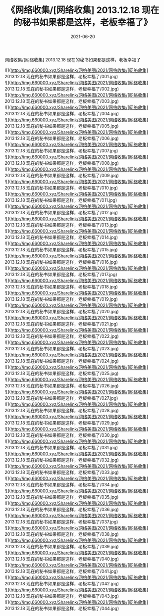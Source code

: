 ﻿---
layout: post
title:  《网络收集/[网络收集] 2013.12.18 现在的秘书如果都是这样，老板幸福了》
date:   2021-06-20
img: http://img.660000.xyz/Sharelink/网络美图/2021/网络收集/[网络收集] 2013.12.18 现在的秘书如果都是这样，老板幸福了/000.jpg
categories: [美女, 清纯, 唯美]
---

网络收集/[网络收集] 2013.12.18 现在的秘书如果都是这样，老板幸福了

 ![](http://img.660000.xyz/Sharelink/网络美图/2021/网络收集/[网络收集] 2013.12.18 现在的秘书如果都是这样，老板幸福了/001.jpg) <br>![](http://img.660000.xyz/Sharelink/网络美图/2021/网络收集/[网络收集] 2013.12.18 现在的秘书如果都是这样，老板幸福了/002.jpg) <br>![](http://img.660000.xyz/Sharelink/网络美图/2021/网络收集/[网络收集] 2013.12.18 现在的秘书如果都是这样，老板幸福了/003.jpg) <br>![](http://img.660000.xyz/Sharelink/网络美图/2021/网络收集/[网络收集] 2013.12.18 现在的秘书如果都是这样，老板幸福了/004.jpg) <br>![](http://img.660000.xyz/Sharelink/网络美图/2021/网络收集/[网络收集] 2013.12.18 现在的秘书如果都是这样，老板幸福了/005.jpg) <br>![](http://img.660000.xyz/Sharelink/网络美图/2021/网络收集/[网络收集] 2013.12.18 现在的秘书如果都是这样，老板幸福了/006.jpg) <br>![](http://img.660000.xyz/Sharelink/网络美图/2021/网络收集/[网络收集] 2013.12.18 现在的秘书如果都是这样，老板幸福了/007.jpg) <br>![](http://img.660000.xyz/Sharelink/网络美图/2021/网络收集/[网络收集] 2013.12.18 现在的秘书如果都是这样，老板幸福了/008.jpg) <br>![](http://img.660000.xyz/Sharelink/网络美图/2021/网络收集/[网络收集] 2013.12.18 现在的秘书如果都是这样，老板幸福了/009.jpg) <br>![](http://img.660000.xyz/Sharelink/网络美图/2021/网络收集/[网络收集] 2013.12.18 现在的秘书如果都是这样，老板幸福了/010.jpg) <br>![](http://img.660000.xyz/Sharelink/网络美图/2021/网络收集/[网络收集] 2013.12.18 现在的秘书如果都是这样，老板幸福了/011.jpg) <br>![](http://img.660000.xyz/Sharelink/网络美图/2021/网络收集/[网络收集] 2013.12.18 现在的秘书如果都是这样，老板幸福了/012.jpg) <br>![](http://img.660000.xyz/Sharelink/网络美图/2021/网络收集/[网络收集] 2013.12.18 现在的秘书如果都是这样，老板幸福了/013.jpg) <br>![](http://img.660000.xyz/Sharelink/网络美图/2021/网络收集/[网络收集] 2013.12.18 现在的秘书如果都是这样，老板幸福了/014.jpg) <br>![](http://img.660000.xyz/Sharelink/网络美图/2021/网络收集/[网络收集] 2013.12.18 现在的秘书如果都是这样，老板幸福了/015.jpg) <br>![](http://img.660000.xyz/Sharelink/网络美图/2021/网络收集/[网络收集] 2013.12.18 现在的秘书如果都是这样，老板幸福了/016.jpg) <br>![](http://img.660000.xyz/Sharelink/网络美图/2021/网络收集/[网络收集] 2013.12.18 现在的秘书如果都是这样，老板幸福了/017.jpg) <br>![](http://img.660000.xyz/Sharelink/网络美图/2021/网络收集/[网络收集] 2013.12.18 现在的秘书如果都是这样，老板幸福了/018.jpg) <br>![](http://img.660000.xyz/Sharelink/网络美图/2021/网络收集/[网络收集] 2013.12.18 现在的秘书如果都是这样，老板幸福了/019.jpg) <br>![](http://img.660000.xyz/Sharelink/网络美图/2021/网络收集/[网络收集] 2013.12.18 现在的秘书如果都是这样，老板幸福了/020.jpg) <br>![](http://img.660000.xyz/Sharelink/网络美图/2021/网络收集/[网络收集] 2013.12.18 现在的秘书如果都是这样，老板幸福了/021.jpg) <br>![](http://img.660000.xyz/Sharelink/网络美图/2021/网络收集/[网络收集] 2013.12.18 现在的秘书如果都是这样，老板幸福了/022.jpg) <br>![](http://img.660000.xyz/Sharelink/网络美图/2021/网络收集/[网络收集] 2013.12.18 现在的秘书如果都是这样，老板幸福了/023.jpg) <br>![](http://img.660000.xyz/Sharelink/网络美图/2021/网络收集/[网络收集] 2013.12.18 现在的秘书如果都是这样，老板幸福了/024.jpg) <br>![](http://img.660000.xyz/Sharelink/网络美图/2021/网络收集/[网络收集] 2013.12.18 现在的秘书如果都是这样，老板幸福了/025.jpg) <br>![](http://img.660000.xyz/Sharelink/网络美图/2021/网络收集/[网络收集] 2013.12.18 现在的秘书如果都是这样，老板幸福了/026.jpg) <br>![](http://img.660000.xyz/Sharelink/网络美图/2021/网络收集/[网络收集] 2013.12.18 现在的秘书如果都是这样，老板幸福了/027.jpg) <br>![](http://img.660000.xyz/Sharelink/网络美图/2021/网络收集/[网络收集] 2013.12.18 现在的秘书如果都是这样，老板幸福了/028.jpg) <br>![](http://img.660000.xyz/Sharelink/网络美图/2021/网络收集/[网络收集] 2013.12.18 现在的秘书如果都是这样，老板幸福了/029.jpg) <br>![](http://img.660000.xyz/Sharelink/网络美图/2021/网络收集/[网络收集] 2013.12.18 现在的秘书如果都是这样，老板幸福了/030.jpg) <br>![](http://img.660000.xyz/Sharelink/网络美图/2021/网络收集/[网络收集] 2013.12.18 现在的秘书如果都是这样，老板幸福了/031.jpg) <br>![](http://img.660000.xyz/Sharelink/网络美图/2021/网络收集/[网络收集] 2013.12.18 现在的秘书如果都是这样，老板幸福了/032.jpg) <br>![](http://img.660000.xyz/Sharelink/网络美图/2021/网络收集/[网络收集] 2013.12.18 现在的秘书如果都是这样，老板幸福了/033.jpg) <br>![](http://img.660000.xyz/Sharelink/网络美图/2021/网络收集/[网络收集] 2013.12.18 现在的秘书如果都是这样，老板幸福了/034.jpg) <br>![](http://img.660000.xyz/Sharelink/网络美图/2021/网络收集/[网络收集] 2013.12.18 现在的秘书如果都是这样，老板幸福了/035.jpg) <br>![](http://img.660000.xyz/Sharelink/网络美图/2021/网络收集/[网络收集] 2013.12.18 现在的秘书如果都是这样，老板幸福了/036.jpg) <br>![](http://img.660000.xyz/Sharelink/网络美图/2021/网络收集/[网络收集] 2013.12.18 现在的秘书如果都是这样，老板幸福了/037.jpg) <br>![](http://img.660000.xyz/Sharelink/网络美图/2021/网络收集/[网络收集] 2013.12.18 现在的秘书如果都是这样，老板幸福了/038.jpg) <br>![](http://img.660000.xyz/Sharelink/网络美图/2021/网络收集/[网络收集] 2013.12.18 现在的秘书如果都是这样，老板幸福了/039.jpg) <br>![](http://img.660000.xyz/Sharelink/网络美图/2021/网络收集/[网络收集] 2013.12.18 现在的秘书如果都是这样，老板幸福了/040.jpg) <br>![](http://img.660000.xyz/Sharelink/网络美图/2021/网络收集/[网络收集] 2013.12.18 现在的秘书如果都是这样，老板幸福了/041.jpg) <br>![](http://img.660000.xyz/Sharelink/网络美图/2021/网络收集/[网络收集] 2013.12.18 现在的秘书如果都是这样，老板幸福了/042.jpg) <br>![](http://img.660000.xyz/Sharelink/网络美图/2021/网络收集/[网络收集] 2013.12.18 现在的秘书如果都是这样，老板幸福了/043.jpg) <br>![](http://img.660000.xyz/Sharelink/网络美图/2021/网络收集/[网络收集] 2013.12.18 现在的秘书如果都是这样，老板幸福了/044.jpg) <br>
